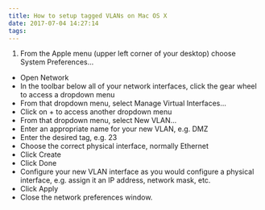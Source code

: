 ```yaml
---
title: How to setup tagged VLANs on Mac OS X
date: 2017-07-04 14:27:14
tags:
---
```

1. From the Apple menu (upper left corner of your desktop) choose System Preferences...
- Open Network
- In the toolbar below all of your network interfaces, click the gear wheel to access a dropdown menu
- From that dropdown menu, select Manage Virtual Interfaces...
- Click on + to access another dropdown menu
- From that dropdown menu, select New VLAN...
- Enter an appropriate name for your new VLAN, e.g. DMZ
- Enter the desired tag, e.g. 23
- Choose the correct physical interface, normally Ethernet
- Click Create
- Click Done
- Configure your new VLAN interface as you would configure a physical interface, e.g. assign it an IP address, network mask, etc.
- Click Apply
- Close the network preferences window.
